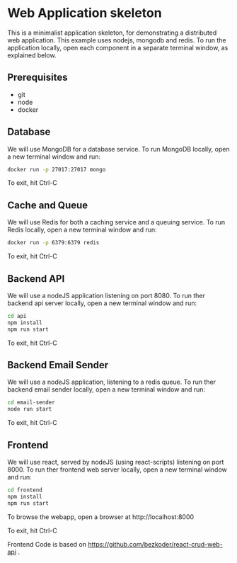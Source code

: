 # Web Application skeleton

This is a minimalist application skeleton, for demonstrating a distributed web application. This example uses nodejs, mongodb and redis. To run the application locally, open each component in a separate terminal window, as explained below.

## Prerequisites

* git
* node
* docker

## Database

We will use MongoDB for a database service. To run MongoDB locally, open a new terminal window and run: 
```bash
docker run -p 27017:27017 mongo 
```
To exit, hit Ctrl-C

## Cache and Queue

We will use Redis for both a caching service and a queuing service. To run Redis locally, open a new terminal window and run: 
```bash
docker run -p 6379:6379 redis 
```
To exit, hit Ctrl-C

## Backend API

We will use a nodeJS application listening on port 8080.
To run ther backend api server locally, open a new terminal window and run: 
```bash
cd api
npm install
npm run start 
```
To exit, hit Ctrl-C

## Backend Email Sender

We will use a nodeJS application, listening to a redis queue.
To run ther backend email sender locally, open a new terminal window and run: 
```bash
cd email-sender
node run start 
```
To exit, hit Ctrl-C


## Frontend

We will use react, served by nodeJS (using react-scripts) listening on port 8000.
To run ther frontend web server locally, open a new terminal window and run: 
```bash
cd frontend
npm install
npm run start 
```
To browse the webapp, open a browser at http://localhost:8000

To exit, hit Ctrl-C

Frontend Code is based on https://github.com/bezkoder/react-crud-web-api .

